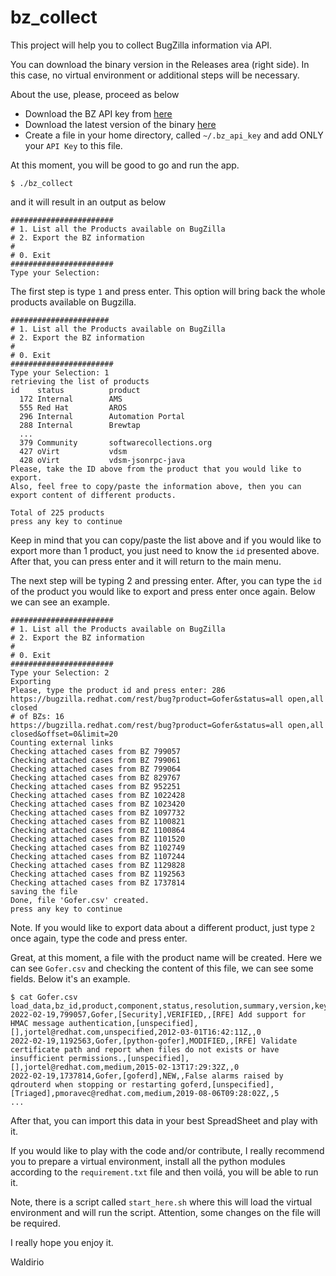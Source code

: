 # bz_collect

This project will help you to collect BugZilla information via API.

You can download the binary version in the Releases area (right side). In this case, no virtual environment or additional steps will be necessary.

About the use, please, proceed as below

 - Download the BZ API key from [here](https://bugzilla.redhat.com/userprefs.cgi?tab=apikey)
 - Download the latest version of the binary [here](https://github.com/waldirio/bz_collect/releases/latest)
 - Create a file in your home directory, called `~/.bz_api_key` and add ONLY your `API Key` to this file.

 At this moment, you will be good to go and run the app.

 ```
 $ ./bz_collect
 ```
 and it will result in an output as below
 ```
 #######################
# 1. List all the Products available on BugZilla
# 2. Export the BZ information
#
# 0. Exit
#######################
Type your Selection: 
 ```

The first step is type `1` and press enter. This option will bring back the whole products available on Bugzilla.
```
######################
# 1. List all the Products available on BugZilla
# 2. Export the BZ information
#
# 0. Exit
#######################
Type your Selection: 1
retrieving the list of products
id    status          product
  172 Internal        AMS
  555 Red Hat         AROS
  296 Internal        Automation Portal
  288 Internal        Brewtap
  ...
  379 Community       softwarecollections.org
  427 oVirt           vdsm
  428 oVirt           vdsm-jsonrpc-java
Please, take the ID above from the product that you would like to export.
Also, feel free to copy/paste the information above, then you can
export content of different products.

Total of 225 products
press any key to continue
```
Keep in mind that you can copy/paste the list above and if you would like to export more than 1 product, you just need to know the `id` presented above. After that, you can press enter and it will return to the main menu.

The next step will be typing 2 and pressing enter. After, you can type the `id` of the product you would like to export and press enter once again. Below we can see an example.
```
#######################
# 1. List all the Products available on BugZilla
# 2. Export the BZ information
#
# 0. Exit
#######################
Type your Selection: 2
Exporting
Please, type the product id and press enter: 286
https://bugzilla.redhat.com/rest/bug?product=Gofer&status=all open,all closed
# of BZs: 16
https://bugzilla.redhat.com/rest/bug?product=Gofer&status=all open,all closed&offset=0&limit=20
Counting external links
Checking attached cases from BZ 799057
Checking attached cases from BZ 799061
Checking attached cases from BZ 799064
Checking attached cases from BZ 829767
Checking attached cases from BZ 952251
Checking attached cases from BZ 1022428
Checking attached cases from BZ 1023420
Checking attached cases from BZ 1097732
Checking attached cases from BZ 1100821
Checking attached cases from BZ 1100864
Checking attached cases from BZ 1101520
Checking attached cases from BZ 1102749
Checking attached cases from BZ 1107244
Checking attached cases from BZ 1129828
Checking attached cases from BZ 1192563
Checking attached cases from BZ 1737814
saving the file
Done, file 'Gofer.csv' created.
press any key to continue
```
Note. If you would like to export data about a different product, just type `2` once again, type the code and press enter.

Great, at this moment, a file with the product name will be created. Here we can see `Gofer.csv` and checking the content of this file, we can see some fields. Below it's an example.
```
$ cat Gofer.csv 
load_data,bz_id,product,component,status,resolution,summary,version,keywords,creator,severity,create_time,close_time,customer_case_attached
2022-02-19,799057,Gofer,[Security],VERIFIED,,[RFE] Add support for HMAC message authentication,[unspecified],[],jortel@redhat.com,unspecified,2012-03-01T16:42:11Z,,0
2022-02-19,1192563,Gofer,[python-gofer],MODIFIED,,[RFE] Validate certificate path and report when files do not exists or have insufficient permissions.,[unspecified],[],jortel@redhat.com,medium,2015-02-13T17:29:32Z,,0
2022-02-19,1737814,Gofer,[goferd],NEW,,False alarms raised by qdrouterd when stopping or restarting goferd,[unspecified],[Triaged],pmoravec@redhat.com,medium,2019-08-06T09:28:02Z,,5
...
```
After that, you can import this data in your best SpreadSheet and play with it.




If you would like to play with the code and/or contribute, I really recommend you to prepare a virtual environment, install all the python modules according to the `requirement.txt` file and then voilá, you will be able to run it.

Note, there is a script called `start_here.sh` where this will load the virtual environment and will run the script. Attention, some changes on the file will be required.


I really hope you enjoy it.

Waldirio
